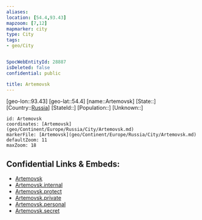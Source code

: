 ```yaml
---
aliases: 
location: [54.4,93.43]
mapzoom: [7,12] 
mapmarker: city 
type: City
tags:
- geo/City


SpocWebEntityId: 28887
isDeleted: false
confidential: public

title: Artemovsk
---
```

[geo-lon::93.43]
[geo-lat::54.4]
[name::Artemovsk]
[State::]
[Country::[Russia](geo/Continent/Europe/Russia.md)]
[StateId::]
[Population::]
[Unknown::]


```leaflet
id: Artemovsk
coordinates: [Artemovsk](geo/Continent/Europe/Russia/City/Artemovsk.md)
markerFile: [Artemovsk](geo/Continent/Europe/Russia/City/Artemovsk.md)
defaultZoom: 11 
maxZoom: 18
```


## Confidential Links & Embeds: 
- [Artemovsk](../../../../../../_public/geo/Continent/Europe/Russia/City/Artemovsk.md) 
- [Artemovsk.internal](../../../../../../_internal/geo/Continent/Europe/Russia/City/Artemovsk.internal.md) 
- [Artemovsk.protect](../../../../../../_protect/geo/Continent/Europe/Russia/City/Artemovsk.protect.md) 
- [Artemovsk.private](../../../../../../_private/geo/Continent/Europe/Russia/City/Artemovsk.private.md) 
- [Artemovsk.personal](../../../../../../_personal/geo/Continent/Europe/Russia/City/Artemovsk.personal.md) 
- [Artemovsk.secret](../../../../../../_secret/geo/Continent/Europe/Russia/City/Artemovsk.secret.md) 
